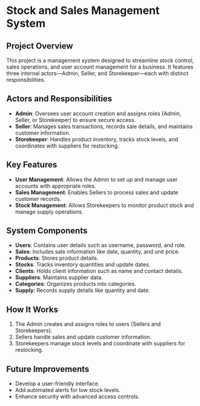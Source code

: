 # Stock and Sales Management System

## Project Overview
This project is a management system designed to streamline stock control, sales operations, and user account management for a business. It features three internal actors—Admin, Seller, and Storekeeper—each with distinct responsibilities.

## Actors and Responsibilities
- **Admin**: Oversees user account creation and assigns roles (Admin, Seller, or Storekeeper) to ensure secure access.
- **Seller**: Manages sales transactions, records sale details, and maintains customer information.
- **Storekeeper**: Handles product inventory, tracks stock levels, and coordinates with suppliers for restocking.

## Key Features
- **User Management**: Allows the Admin to set up and manage user accounts with appropriate roles.
- **Sales Management**: Enables Sellers to process sales and update customer records.
- **Stock Management**: Allows Storekeepers to monitor product stock and manage supply operations.

## System Components
- **Users**: Contains user details such as username, password, and role.
- **Sales**: Includes sale information like date, quantity, and unit price.
- **Products**: Stores product details.
- **Stocks**: Tracks inventory quantities and update dates.
- **Clients**: Holds client information such as name and contact details.
- **Suppliers**: Maintains supplier data.
- **Categories**: Organizes products into categories.
- **Supply**: Records supply details like quantity and date.

## How It Works
1. The Admin creates and assigns roles to users (Sellers and Storekeepers).
2. Sellers handle sales and update customer information.
3. Storekeepers manage stock levels and coordinate with suppliers for restocking.

## Future Improvements
- Develop a user-friendly interface.
- Add automated alerts for low stock levels.
- Enhance security with advanced access controls.

